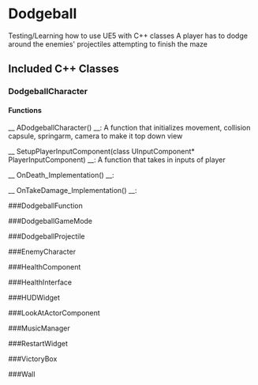 # Dodgeball

Testing/Learning how to use UE5 with C++ classes
A player has to dodge around the enemies' projectiles attempting to finish the maze

## Included C++ Classes

### DodgeballCharacter
#### Functions
__ ADodgeballCharacter() __: A function that initializes movement, collision capsule, springarm, camera to make it top down view

__ SetupPlayerInputComponent(class UInputComponent* PlayerInputComponent) __: A function that takes in inputs of player

__ OnDeath_Implementation() __:

__ OnTakeDamage_Implementation() __:

###DodgeballFunction

###DodgeballGameMode

###DodgeballProjectile

###EnemyCharacter

###HealthComponent

###HealthInterface

###HUDWidget

###LookAtActorComponent

###MusicManager

###RestartWidget

###VictoryBox

###Wall
